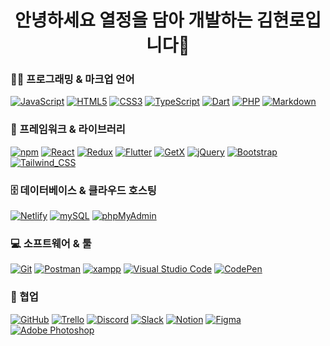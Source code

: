 
<h1  align="center">안녕하세요 열정을 담아 개발하는 김현로입니다👋</h1>

### 👨‍💻 프로그래밍 & 마크업 언어

<p>
  <a href="#"><img alt="JavaScript" src="https://img.shields.io/badge/JavaScript-F7DF1E?style=flat&logo=JavaScript&logoColor=white"></a>
  <a href="#"><img alt="HTML5" src="https://img.shields.io/badge/HTML5-E34F26?logo=HTML5&logoColor=white"></a>
  <a href="#"><img alt="CSS3" src="https://img.shields.io/badge/CSS3-1572B6?logo=CSS3&logoColor=white"></a>
  <a href="#"><img alt="TypeScript" src="https://img.shields.io/badge/TypeScript-3178C6?logo=TypeScript&logoColor=white"></a>
  <a href="#"><img alt="Dart" src="https://img.shields.io/badge/Dart-0175C2?logo=Dart&logoColor=white"></a>
  <a href="#"><img alt="PHP" src="https://img.shields.io/badge/PHP-777BB4?logo=PHP&logoColor=white"></a>
  <a href="#"><img alt="Markdown" src="https://img.shields.io/badge/Markdown-000?logo=Markdown&logoColor=white"></a>
</p>

### 🧰 프레임워크 & 라이브러리

<p>
  <a href="#"><img alt="npm" src="https://img.shields.io/badge/npm-CB3837?logo=npm&logoColor=white"></a>
  <a href="#"><img alt="React" src="https://img.shields.io/badge/React-61DAFB?logo=React&logoColor=white"></a>
  <a href="#"><img alt="Redux" src="https://img.shields.io/badge/Redux-764ABC?logo=Redux&logoColor=white"></a>
  <a href="#"><img alt="Flutter" src="https://img.shields.io/badge/Flutter-02569B?style=flat-square&logo=Flutter&logoColor=white"></a>
  <a href="#"><img alt="GetX" src="https://img.shields.io/badge/GetX-02569B?style=flat-square&logo=Flutter&logoColor=white"></a>
  <a href="#"><img alt="jQuery" src="https://img.shields.io/badge/jQuery-0769AD?logo=jQuery&logoColor=white"></a>
  <a href="#"><img alt="Bootstrap" src="https://img.shields.io/badge/Bootstrap-7952B3?logo=Bootstrap&logoColor=white"></a>
  <a href="#"><img alt="Tailwind_CSS" src="https://img.shields.io/badge/Tailwind_CSS-38B2AC?logo=tailwind-css&logoColor=white"></a>
</p>

### 🗄️ 데이터베이스 & 클라우드 호스팅

<p>
  <a href="#"><img alt="Netlify" src="https://img.shields.io/badge/Netlify-00C7B7?logo=Netlify&logoColor=white"></a>
  <a href="#"><img alt="mySQL" src="https://img.shields.io/badge/MySQL-4479A1?style=flat-square&logo=MySQL&logoColor=white"/></a>
  <a href="#"><img alt="phpMyAdmin" src="https://img.shields.io/badge/phpMyAdmin-6C78AF?logo=phpMyAdmin&logoColor=white"></a>
</p>

### 💻 소프트웨어 & 툴

<p>
  <a href="#"><img alt="Git" src="https://img.shields.io/badge/Git-F05032?logo=Git&logoColor=white"></a>
  <a href="#"><img alt="Postman" src="https://img.shields.io/badge/Postman-FF6C37?logo=Postman&logoColor=white"></a>
  <a href="#"><img alt="xampp" src="https://img.shields.io/badge/Xampp-F37623?logo=xampp&logoColor=white"></a>
  <a href="#"><img alt="Visual Studio Code" src="https://img.shields.io/badge/Visual Studio Code-007ACC?logo=Visual Studio Code&logoColor=white"></a>
  <a href="#"><img alt="CodePen" src="https://img.shields.io/badge/CodePen-000?logo=CodePen&logoColor=white"></a>
</p>

### 🔮 협업
<p>
  <a href="#"><img alt="GitHub" src="https://img.shields.io/badge/GitHub-181717?logo=GitHub&logoColor=white"></a>
  <a href="#"><img alt="Trello" src="https://img.shields.io/badge/Trello-0052CC?logo=Trello&logoColor=white"></a>
  <a href="#"><img alt="Discord" src="https://img.shields.io/badge/Discord-5865F2?logo=Discord&logoColor=white"></a>
  <a href="#"><img alt="Slack" src="https://img.shields.io/badge/Slack-4A154B?logo=Slack&logoColor=white"></a>
  <a href="#"><img alt="Notion" src="https://img.shields.io/badge/Notion-000000?logo=Notion&logoColor=white"></a>
  <a href="#"><img alt="Figma" src="https://img.shields.io/badge/Figma-F24E1E?logo=Figma&logoColor=white"></a>
  <a href="#"><img alt="Adobe Photoshop" src="https://img.shields.io/badge/Adobe Photoshop-31A8FF?style=flat-square&logo=Adobe Photoshop&logoColor=white"/></a>
</p>
